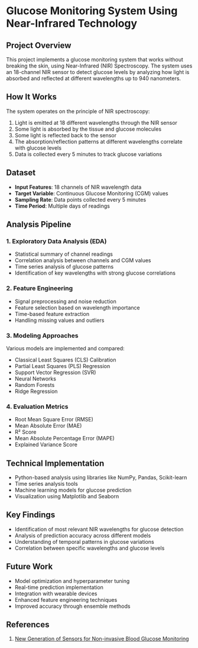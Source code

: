 # Glucose Monitoring System Using Near-Infrared Technology

## Project Overview
This project implements a glucose monitoring system that works without breaking the skin, using Near-Infrared (NIR) Spectroscopy. The system uses an 18-channel NIR sensor to detect glucose levels by analyzing how light is absorbed and reflected at different wavelengths up to 940 nanometers.

## How It Works
The system operates on the principle of NIR spectroscopy:
1. Light is emitted at 18 different wavelengths through the NIR sensor
2. Some light is absorbed by the tissue and glucose molecules
3. Some light is reflected back to the sensor
4. The absorption/reflection patterns at different wavelengths correlate with glucose levels
5. Data is collected every 5 minutes to track glucose variations

## Dataset
- **Input Features**: 18 channels of NIR wavelength data
- **Target Variable**: Continuous Glucose Monitoring (CGM) values
- **Sampling Rate**: Data points collected every 5 minutes
- **Time Period**: Multiple days of readings

## Analysis Pipeline

### 1. Exploratory Data Analysis (EDA)
- Statistical summary of channel readings
- Correlation analysis between channels and CGM values
- Time series analysis of glucose patterns
- Identification of key wavelengths with strong glucose correlations

### 2. Feature Engineering
- Signal preprocessing and noise reduction
- Feature selection based on wavelength importance
- Time-based feature extraction
- Handling missing values and outliers

### 3. Modeling Approaches
Various models are implemented and compared:
- Classical Least Squares (CLS) Calibration
- Partial Least Squares (PLS) Regression
- Support Vector Regression (SVR)
- Neural Networks
- Random Forests
- Ridge Regression

### 4. Evaluation Metrics
- Root Mean Square Error (RMSE)
- Mean Absolute Error (MAE)
- R² Score
- Mean Absolute Percentage Error (MAPE)
- Explained Variance Score

## Technical Implementation
- Python-based analysis using libraries like NumPy, Pandas, Scikit-learn
- Time series analysis tools
- Machine learning models for glucose prediction
- Visualization using Matplotlib and Seaborn

## Key Findings
- Identification of most relevant NIR wavelengths for glucose detection
- Analysis of prediction accuracy across different models
- Understanding of temporal patterns in glucose variations
- Correlation between specific wavelengths and glucose levels

## Future Work
- Model optimization and hyperparameter tuning
- Real-time prediction implementation
- Integration with wearable devices
- Enhanced feature engineering techniques
- Improved accuracy through ensemble methods

## References
1. [New Generation of Sensors for Non-invasive Blood Glucose Monitoring](https://www.ncbi.nlm.nih.gov/pmc/articles/PMC10331674/)

